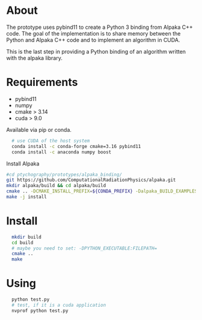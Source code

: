 # About

The prototype uses pybind11 to create a Python 3 binding from Alpaka C++ code. The goal of the implementation is to share memory between the Python and Alpaka C++ code and to implement an algorithm in CUDA.

This is the last step in providing a Python binding of an algorithm written with the alpaka library.

# Requirements

* pybind11
* numpy
* cmake > 3.14
* cuda > 9.0

Available via pip or conda.

```bash
  # use CUDA of the host system
  conda install -c conda-forge cmake=3.16 pybind11
  conda install -c anaconda numpy boost
```

Install Alpaka

```bash
#cd ptychography/prototypes/alpaka_binding/
git https://github.com/ComputationalRadiationPhysics/alpaka.git
mkdir alpaka/build && cd alpaka/build
cmake .. -DCMAKE_INSTALL_PREFIX=${CONDA_PREFIX} -Dalpaka_BUILD_EXAMPLES=OFF -DBUILD_TESTING=OFF
make -j install
```

# Install

```bash
  mkdir build
  cd build
  # maybe you need to set: -DPYTHON_EXECUTABLE:FILEPATH=
  cmake ..
  make
```

# Using

```bash
  python test.py
  # test, if it is a cuda application
  nvprof python test.py
```
